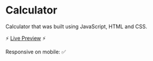 # Calculator
Calculator that was built using JavaScript, HTML and CSS.

⚡ [Live Preview](https://zainds.github.io/JS-Calculator/) ⚡

Responsive on mobile: ✅